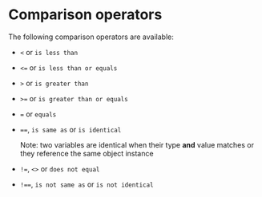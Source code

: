 Comparison operators
========

The following comparison operators are available:

 * `<` or `is less than`
 * `<=` or `is less than or equals`
 * `>` or `is greater than`
 * `>=` or `is greater than or equals`
 * `=` or `equals`
 * `==`, `is same as` or `is identical`

     Note: two variables are identical when their type **and** value matches or they reference the same object instance

 * `!=`, `<>` or `does not equal`
 * `!==`, `is not same as` or `is not identical`
